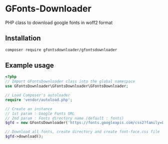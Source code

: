 # GFonts-Downloader

PHP class to download google fonts in woff2 format

## Installation

```sh
composer require gfontsdownloader/gfontsdownloader
```

## Example usage

```php
<?php
// Import GFontsDownloader class into the global namespace
use GFontsDownloader\GFontsDownloader\GFontsDownloader;

// Load Composer's autoloader
require 'vendor/autoload.php';

// Create an instance 
// 1st param : Google Fonts URL
// 2nd param : Fonts directory name (default : fonts)
$gfd = new GFontsDownloader('https://fonts.googleapis.com/css2?family=Langar&family=Niramit:wght@300;700&display=swap','fontDirectory');

// Download all fonts, create directory and create font-face.css file
$gfd->download();
```